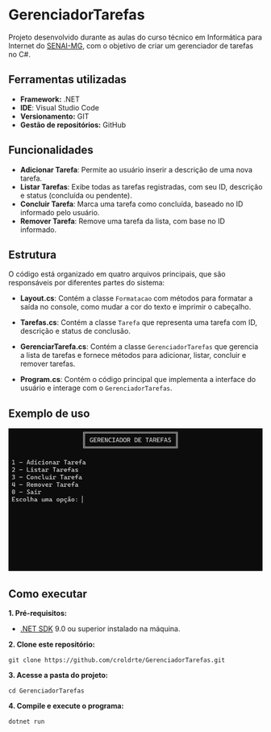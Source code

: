 # GerenciadorTarefas

Projeto desenvolvido durante as aulas do curso técnico em Informática para Internet do [SENAI-MG](https://www.fiemg.com.br/senai/), com o objetivo de criar um gerenciador de tarefas no C#.

## Ferramentas utilizadas

-  **Framework:** .NET
-  **IDE**: Visual Studio Code
-  **Versionamento:** GIT
-  **Gestão de repositórios:** GitHub

## Funcionalidades

- **Adicionar Tarefa**: Permite ao usuário inserir a descrição de uma nova tarefa.
- **Listar Tarefas**: Exibe todas as tarefas registradas, com seu ID, descrição e status (concluída ou pendente).
- **Concluir Tarefa**: Marca uma tarefa como concluída, baseado no ID informado pelo usuário.
- **Remover Tarefa**: Remove uma tarefa da lista, com base no ID informado.

## Estrutura

O código está organizado em quatro arquivos principais, que são responsáveis por diferentes partes do sistema:

- **Layout.cs**: Contém a classe `Formatacao` com métodos para formatar a saída no console, como mudar a cor do texto e imprimir o cabeçalho.

- **Tarefas.cs**: Contém a classe `Tarefa` que representa uma tarefa com ID, descrição e status de conclusão.

- **GerenciarTarefa.cs**: Contém a classe `GerenciadorTarefas` que gerencia a lista de tarefas e fornece métodos para adicionar, listar, concluir e remover tarefas.

- **Program.cs**: Contém o código principal que implementa a interface do usuário e interage com o `GerenciadorTarefas`.

## Exemplo de uso

![Exemplo de uso do gerenciador de tarefas.](/img/Exemplo.gif)

## Como executar

**1. Pré-requisitos:** 
- [.NET SDK](https://dotnet.microsoft.com/download) 9.0 ou superior instalado na máquina.

**2. Clone este repositório:**
```
git clone https://github.com/croldrte/GerenciadorTarefas.git
```

**3. Acesse a pasta do projeto:**
```
cd GerenciadorTarefas
```

**4. Compile e execute o programa:**
```
dotnet run
```